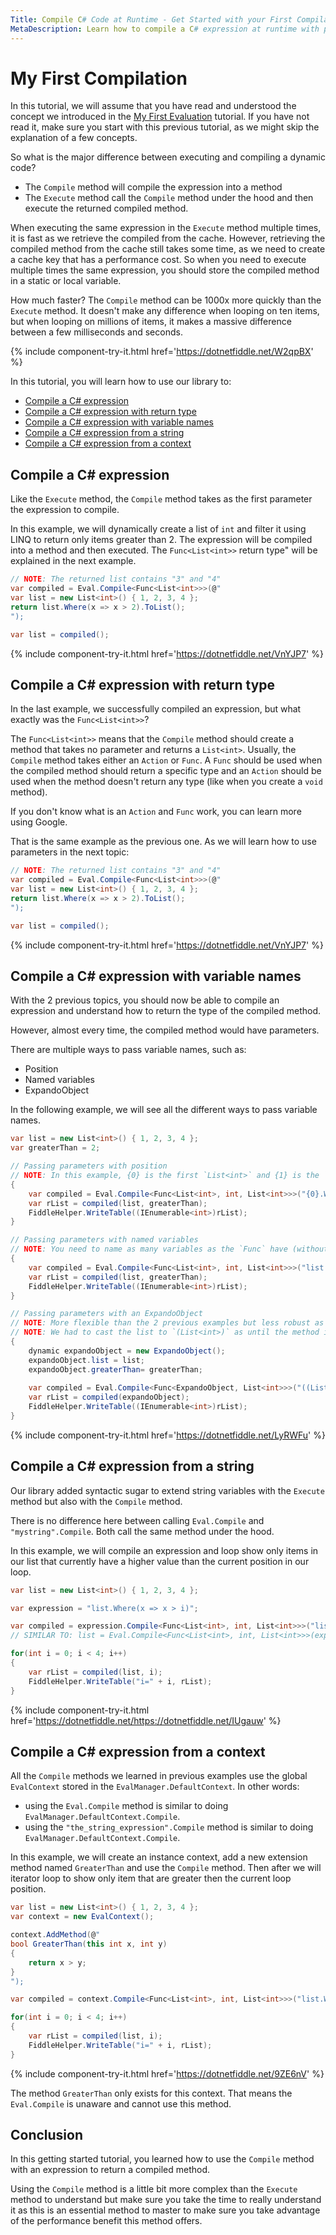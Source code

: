 ```yaml
---
Title: Compile C# Code at Runtime - Get Started with your First Compilation
MetaDescription: Learn how to compile a C# expression at runtime with parameter, return type, and from a dynamic string expression.
---
```


# My First Compilation

In this tutorial, we will assume that you have read and understood the concept we introduced in the [My First Evaluation](/my-first-evaluation) tutorial. If you have not read it, make sure you start with this previous tutorial, as we might skip the explanation of a few concepts.

So what is the major difference between executing and compiling a dynamic code?

- The `Compile` method will compile the expression into a method
- The `Execute` method call the `Compile` method under the hood and then execute the returned compiled method.

When executing the same expression in the `Execute` method multiple times, it is fast as we retrieve the compiled from the cache. However, retrieving the compiled method from the cache still takes some time, as we need to create a cache key that has a performance cost. So when you need to execute multiple times the same expression, you should store the compiled method in a static or local variable.

How much faster? The `Compile` method can be 1000x more quickly than the `Execute` method. It doesn't make any difference when looping on ten items, but when looping on millions of items, it makes a massive difference between a few milliseconds and seconds.

{% include component-try-it.html href='https://dotnetfiddle.net/W2qpBX' %}

In this tutorial, you will learn how to use our library to:

- [Compile a C# expression](#compile-a-c-expression)
- [Compile a C# expression with return type](#compile-a-c-expression-with-return-type)
- [Compile a C# expression with variable names](#compile-a-c-expression-with-variable-names)
- [Compile a C# expression from a string](#compile-a-c-expression-from-a-string)
- [Compile a C# expression from a context](#compile-a-c-expression-from-a-context)

## Compile a C# expression

Like the `Execute` method, the `Compile` method takes as the first parameter the expression to compile.

In this example, we will dynamically create a list of `int` and filter it using LINQ to return only items greater than 2. The expression will be compiled into a method and then executed. The `Func<List<int>>` return type" will be explained in the next example.

```csharp
// NOTE: The returned list contains "3" and "4"
var compiled = Eval.Compile<Func<List<int>>>(@"
var list = new List<int>() { 1, 2, 3, 4 };
return list.Where(x => x > 2).ToList();
");

var list = compiled();
```

{% include component-try-it.html href='https://dotnetfiddle.net/VnYJP7' %}  

## Compile a C# expression with return type

In the last example, we successfully compiled an expression, but what exactly was the `Func<List<int>>`?

The `Func<List<int>>` means that the `Compile` method should create a method that takes no parameter and returns a `List<int>`. Usually, the `Compile` method takes either an `Action` or `Func`. A `Func` should be used when the compiled method should return a specific type and an `Action` should be used when the method doesn't return any type (like when you create a `void` method).

If you don't know what is an `Action` and `Func` work, you can learn more using Google.

That is the same example as the previous one. As we will learn how to use parameters in the next topic:

```csharp
// NOTE: The returned list contains "3" and "4"
var compiled = Eval.Compile<Func<List<int>>>(@"
var list = new List<int>() { 1, 2, 3, 4 };
return list.Where(x => x > 2).ToList();
");

var list = compiled();
```

{% include component-try-it.html href='https://dotnetfiddle.net/VnYJP7' %}

## Compile a C# expression with variable names

With the 2 previous topics, you should now be able to compile an expression and understand how to return the type of the compiled method.

However, almost every time, the compiled method would have parameters.

There are multiple ways to pass variable names, such as:

- Position
- Named variables
- ExpandoObject

In the following example, we will see all the different ways to pass variable names.

```csharp
var list = new List<int>() { 1, 2, 3, 4 };
var greaterThan = 2;

// Passing parameters with position
// NOTE: In this example, {0} is the first `List<int>` and {1} is the `int`
{
	var compiled = Eval.Compile<Func<List<int>, int, List<int>>>("{0}.Where(x => x > {1})");
	var rList = compiled(list, greaterThan);
	FiddleHelper.WriteTable((IEnumerable<int>)rList);
}

// Passing parameters with named variables
// NOTE: You need to name as many variables as the `Func` have (without counting the return type)
{
	var compiled = Eval.Compile<Func<List<int>, int, List<int>>>("list.Where(x => x > greaterThan)", "list", "greaterThan");
	var rList = compiled(list, greaterThan);
	FiddleHelper.WriteTable((IEnumerable<int>)rList);
}

// Passing parameters with an ExpandoObject
// NOTE: More flexible than the 2 previous examples but less robust as the library assume any missing name is part of the ExpandoObject
// NOTE: We had to cast the list to `(List<int>)` as until the method is executed, the library doesn't know which type is the variable `list`
{
	dynamic expandoObject = new ExpandoObject();
	expandoObject.list = list;
	expandoObject.greaterThan= greaterThan;
	
	var compiled = Eval.Compile<Func<ExpandoObject, List<int>>>("((List<int>)list).Where(x => x > greaterThan)");
	var rList = compiled(expandoObject);
	FiddleHelper.WriteTable((IEnumerable<int>)rList);
}
```

{% include component-try-it.html href='https://dotnetfiddle.net/LyRWFu' %} 

## Compile a C# expression from a string

Our library added syntactic sugar to extend string variables with the `Execute` method but also with the `Compile` method.

There is no difference here between calling `Eval.Compile` and `"mystring".Compile`. Both call the same method under the hood.

In this example, we will compile an expression and loop show only items in our list that currently have a higher value than the current position in our loop.

```csharp
var list = new List<int>() { 1, 2, 3, 4 };

var expression = "list.Where(x => x > i)";

var compiled = expression.Compile<Func<List<int>, int, List<int>>>("list", "i");
// SIMILAR TO: list = Eval.Compile<Func<List<int>, int, List<int>>>(expression, "list", "i");		

for(int i = 0; i < 4; i++)
{
	var rList = compiled(list, i);
	FiddleHelper.WriteTable("i=" + i, rList);
}	
```

{% include component-try-it.html href='https://dotnetfiddle.net/https://dotnetfiddle.net/IUgauw' %}

## Compile a C# expression from a context

All the `Compile` methods we learned in previous examples use the global `EvalContext` stored in the `EvalManager.DefaultContext`. In other words:

- using the `Eval.Compile` method is similar to doing `EvalManager.DefaultContext.Compile`.
- using the `"the_string_expression".Compile` method is similar to doing `EvalManager.DefaultContext.Compile`.

In this example, we will create an instance context, add a new extension method named `GreaterThan` and use the `Compile` method. Then after we will iterator loop to show only item that are greater then the current loop position.

```csharp
var list = new List<int>() { 1, 2, 3, 4 };		
var context = new EvalContext();

context.AddMethod(@"
bool GreaterThan(this int x, int y)
{
	return x > y;
}
");

var compiled = context.Compile<Func<List<int>, int, List<int>>>("list.Where(x => x.GreaterThan(i))", "list", "i");	

for(int i = 0; i < 4; i++)
{
	var rList = compiled(list, i);
	FiddleHelper.WriteTable("i=" + i, rList);
}	
```

{% include component-try-it.html href='https://dotnetfiddle.net/9ZE6nV' %}

The method `GreaterThan` only exists for this context. That means the `Eval.Compile` is unaware and cannot use this method.

## Conclusion

In this getting started tutorial, you learned how to use the `Compile` method with an expression to return a compiled method.

Using the `Compile` method is a little bit more complex than the `Execute` method to understand but make sure you take the time to really understand it as this is an essential method to master to make sure you take advantage of the performance benefit this method offers.